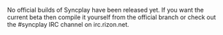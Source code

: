 No official builds of Syncplay have been released yet. If you want the current beta then compile it yourself from the official branch or check out the #syncplay IRC channel on irc.rizon.net.